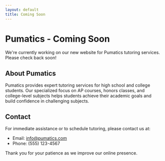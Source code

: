 ```yaml
---
layout: default
title: Coming Soon
---
```


# Pumatics - Coming Soon

We're currently working on our new website for Pumatics tutoring services. Please check back soon!

## About Pumatics

Pumatics provides expert tutoring services for high school and college students. Our specialized focus on AP courses, honors classes, and college-level subjects helps students achieve their academic goals and build confidence in challenging subjects.

## Contact

For immediate assistance or to schedule tutoring, please contact us at:

- Email: [info@pumatics.com](mailto:info@pumatics.com)
- Phone: (555) 123-4567

Thank you for your patience as we improve our online presence.